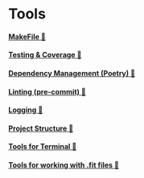 # Tools

#### [MakeFile :link:](tools/makefile.md)

#### [Testing & Coverage :link:](tools/testing_coverage.md)

#### [Dependency Management (Poetry) :link:](tools/dependency_management.md)

#### [Linting (pre-commit) :link:](tools/linting.md)

#### [Logging :link:](tools/logging.md)

#### [Project Structure :link:](tools/project_structure.md)

#### [Tools for Terminal :link:](tools/terminal.md)

#### [Tools for working with .fit files :link:](tools/dot_fit_files.md)

